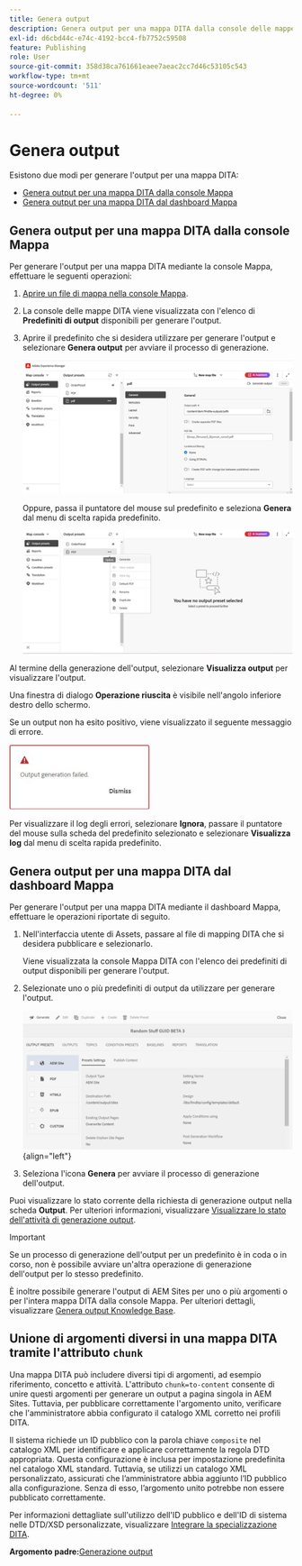 ```yaml
---
title: Genera output
description: Genera output per una mappa DITA dalla console delle mappe e dal dashboard Mappa in AEM Guides.
exl-id: d6cbd44c-e74c-4192-bcc4-fb7752c59508
feature: Publishing
role: User
source-git-commit: 358d38ca761661eaee7aeac2cc7d46c53105c543
workflow-type: tm+mt
source-wordcount: '511'
ht-degree: 0%

---
```


# Genera output

Esistono due modi per generare l&#39;output per una mappa DITA:

- [Genera output per una mappa DITA dalla console Mappa](#generate-output-for-a-dita-map-from-the-map-console)
- [Genera output per una mappa DITA dal dashboard Mappa](#generate-output-for-a-dita-map-from-the-map-dashboard)

## Genera output per una mappa DITA dalla console Mappa

Per generare l&#39;output per una mappa DITA mediante la console Mappa, effettuare le seguenti operazioni:

1. [Aprire un file di mappa nella console Mappa](./open-files-map-console.md).
2. La console delle mappe DITA viene visualizzata con l&#39;elenco di **Predefiniti di output** disponibili per generare l&#39;output.

3. Aprire il predefinito che si desidera utilizzare per generare l&#39;output e selezionare **Genera output** per avviare il processo di generazione.

   <img src="images/generate-output-pdf.png" alt="scheda metadati" width="600">

   Oppure, passa il puntatore del mouse sul predefinito e seleziona **Genera** dal menu di scelta rapida predefinito.


   <img src="images/generate-preset-map-console.png" alt="scheda metadati" width="600">

Al termine della generazione dell&#39;output, selezionare **Visualizza output** per visualizzare l&#39;output.

Una finestra di dialogo **Operazione riuscita** è visibile nell&#39;angolo inferiore destro dello schermo.

Se un output non ha esito positivo, viene visualizzato il seguente messaggio di errore.

<img src="images/error-log.png" alt="registro errori" width="250">

Per visualizzare il log degli errori, selezionare **Ignora**, passare il puntatore del mouse sulla scheda del predefinito selezionato e selezionare **Visualizza log** dal menu di scelta rapida predefinito.

## Genera output per una mappa DITA dal dashboard Mappa

Per generare l&#39;output per una mappa DITA mediante il dashboard Mappa, effettuare le operazioni riportate di seguito.

1. Nell&#39;interfaccia utente di Assets, passare al file di mapping DITA che si desidera pubblicare e selezionarlo.

   Viene visualizzata la console Mappa DITA con l&#39;elenco dei predefiniti di output disponibili per generare l&#39;output.

1. Selezionate uno o più predefiniti di output da utilizzare per generare l&#39;output.

   ![](images/generate-multiple-outputs-uuid.png){align="left"}

1. Seleziona l&#39;icona **Genera** per avviare il processo di generazione dell&#39;output.


Puoi visualizzare lo stato corrente della richiesta di generazione output nella scheda **Output**. Per ulteriori informazioni, visualizzare [Visualizzare lo stato dell&#39;attività di generazione output](./generate-output-manage-process.md#view-the-status-of-the-output-generation-task).

>[!IMPORTANT]
>
> Se un processo di generazione dell&#39;output per un predefinito è in coda o in corso, non è possibile avviare un&#39;altra operazione di generazione dell&#39;output per lo stesso predefinito.

È inoltre possibile generare l&#39;output di AEM Sites per uno o più argomenti o per l&#39;intera mappa DITA dalla console Mappa. Per ulteriori dettagli, visualizzare [Genera output Knowledge Base](web-editor-article-publishing.md#id218CK0U019I).

## Unione di argomenti diversi in una mappa DITA tramite l&#39;attributo `chunk`

Una mappa DITA può includere diversi tipi di argomenti, ad esempio riferimento, concetto e attività. L&#39;attributo `chunk=to-content` consente di unire questi argomenti per generare un output a pagina singola in AEM Sites. Tuttavia, per pubblicare correttamente l&#39;argomento unito, verificare che l&#39;amministratore abbia configurato il catalogo XML corretto nei profili DITA.

Il sistema richiede un ID pubblico con la parola chiave `composite` nel catalogo XML per identificare e applicare correttamente la regola DTD appropriata.
Questa configurazione è inclusa per impostazione predefinita nel catalogo XML standard. Tuttavia, se utilizzi un catalogo XML personalizzato, assicurati che l’amministratore abbia aggiunto l’ID pubblico alla configurazione. Senza di esso, l’argomento unito potrebbe non essere pubblicato correttamente.

Per informazioni dettagliate sull&#39;utilizzo dell&#39;ID pubblico e dell&#39;ID di sistema nelle DTD/XSD personalizzate, visualizzare [Integrare la specializzazione DITA](../cs-install-guide/dita-ot-specialization.md#integrate-dita-specialization-id211mb0e00xa).



**Argomento padre:**&#x200B;[&#x200B; Generazione output](generate-output.md)
